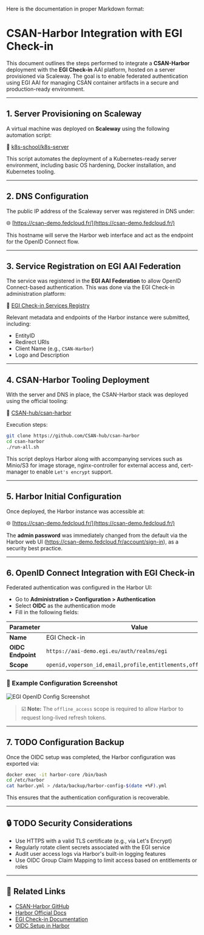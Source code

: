 Here is the documentation in proper Markdown format:

# CSAN-Harbor Integration with EGI Check-in

This document outlines the steps performed to integrate a **CSAN-Harbor** deployment with the **EGI Check-in** AAI platform, hosted on a server provisioned via Scaleway. The goal is to enable federated authentication using EGI AAI for managing CSAN container artifacts in a secure and production-ready environment.

---

## 1. Server Provisioning on Scaleway

A virtual machine was deployed on **Scaleway** using the following automation script:

📜 [k8s-school/k8s-server](https://github.com/k8s-school/k8s-server)

This script automates the deployment of a Kubernetes-ready server environment, including basic OS hardening, Docker installation, and Kubernetes tooling.

---

## 2. DNS Configuration

The public IP address of the Scaleway server was registered in DNS under:

🌐 [https://csan-demo.fedcloud.fr/](https://csan-demo.fedcloud.fr/)

This hostname will serve the Harbor web interface and act as the endpoint for the OpenID Connect flow.

---

## 3. Service Registration on EGI AAI Federation

The service was registered in the **EGI AAI Federation** to allow OpenID Connect-based authentication. This was done via the EGI Check-in administration platform:

🔗 [EGI Check-in Services Registry](https://aai.egi.eu/federation/egi/services)

Relevant metadata and endpoints of the Harbor instance were submitted, including:

- EntityID
- Redirect URIs
- Client Name (e.g., `CSAN-Harbor`)
- Logo and Description

---

## 4. CSAN-Harbor Tooling Deployment

With the server and DNS in place, the CSAN-Harbor stack was deployed using the official tooling:

📜 [CSAN-hub/csan-harbor](https://github.com/CSAN-hub/csan-harbor)

Execution steps:

```bash
git clone https://github.com/CSAN-hub/csan-harbor
cd csan-harbor
./run-all.sh
````

This script deploys Harbor along with accompanying services such as Minio/S3 for image storage, nginx-controller for external access and, cert-manager to enable `Let's encrypt` support.

---

## 5. Harbor Initial Configuration

Once deployed, the Harbor instance was accessible at:

🌐 [https://csan-demo.fedcloud.fr/](https://csan-demo.fedcloud.fr/)

The **admin password** was immediately changed from the default via the Harbor web UI (https://csan-demo.fedcloud.fr/account/sign-in), as a security best practice.

---

## 6. OpenID Connect Integration with EGI Check-in

Federated authentication was configured in the Harbor UI:

* Go to **Administration > Configuration > Authentication**
* Select **OIDC** as the authentication mode
* Fill in the following fields:

| Parameter         | Value                                                          |
| ----------------- | -------------------------------------------------------------- |
| **Name**          | EGI Check-in                                                   |
| **OIDC Endpoint** | `https://aai-demo.egi.eu/auth/realms/egi`                      |
| **Scope**         | `openid,voperson_id,email,profile,entitlements,offline_access` |

### 🔐 Example Configuration Screenshot

![EGI OpenID Config Screenshot](https://raw.githubusercontent.com/CSAN-hub/csan-harbor/refs/heads/main/img/openid-config.png)

> ☑️ **Note:** The `offline_access` scope is required to allow Harbor to request long-lived refresh tokens.

---

## 7. TODO Configuration Backup

Once the OIDC setup was completed, the Harbor configuration was exported via:

```bash
docker exec -it harbor-core /bin/bash
cd /etc/harbor
cat harbor.yml > /data/backup/harbor-config-$(date +%F).yml
```

This ensures that the authentication configuration is recoverable.

---

## 🔒 TODO Security Considerations

* Use HTTPS with a valid TLS certificate (e.g., via Let's Encrypt)
* Regularly rotate client secrets associated with the EGI service
* Audit user access logs via Harbor's built-in logging features
* Use OIDC Group Claim Mapping to limit access based on entitlements or roles

---

## 📎 Related Links

* [CSAN-Harbor GitHub](https://github.com/CSAN-hub/csan-harbor)
* [Harbor Official Docs](https://goharbor.io/docs/)
* [EGI Check-in Documentation](https://docs.egi.eu/users/aai/check-in/)
* [OIDC Setup in Harbor](https://goharbor.io/docs/2.8.0/administration/configure-authentication/oidc/)

